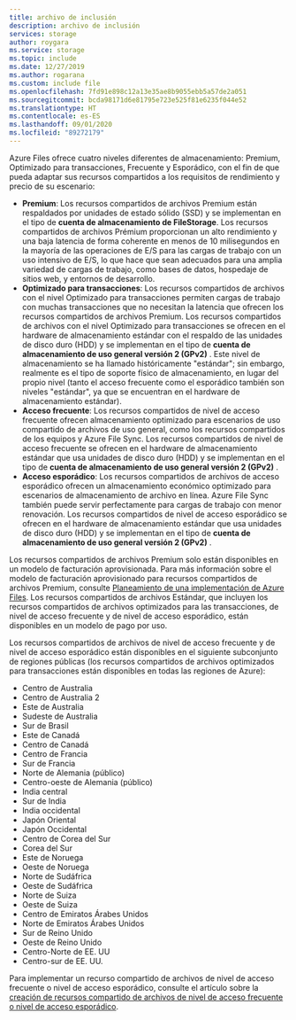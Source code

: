 ```yaml
---
title: archivo de inclusión
description: archivo de inclusión
services: storage
author: roygara
ms.service: storage
ms.topic: include
ms.date: 12/27/2019
ms.author: rogarana
ms.custom: include file
ms.openlocfilehash: 7fd91e898c12a13e35ae8b9055ebb5a57de2a051
ms.sourcegitcommit: bcda98171d6e81795e723e525f81e6235f044e52
ms.translationtype: HT
ms.contentlocale: es-ES
ms.lasthandoff: 09/01/2020
ms.locfileid: "89272179"
---
```

Azure Files ofrece cuatro niveles diferentes de almacenamiento: Premium, Optimizado para transacciones, Frecuente y Esporádico, con el fin de que pueda adaptar sus recursos compartidos a los requisitos de rendimiento y precio de su escenario:

- **Premium**: Los recursos compartidos de archivos Premium están respaldados por unidades de estado sólido (SSD) y se implementan en el tipo de **cuenta de almacenamiento de FileStorage**. Los recursos compartidos de archivos Prémium proporcionan un alto rendimiento y una baja latencia de forma coherente en menos de 10 milisegundos en la mayoría de las operaciones de E/S para las cargas de trabajo con un uso intensivo de E/S, lo que hace que sean adecuados para una amplia variedad de cargas de trabajo, como bases de datos, hospedaje de sitios web, y entornos de desarrollo. 
- **Optimizado para transacciones**: Los recursos compartidos de archivos con el nivel Optimizado para transacciones permiten cargas de trabajo con muchas transacciones que no necesitan la latencia que ofrecen los recursos compartidos de archivos Premium. Los recursos compartidos de archivos con el nivel Optimizado para transacciones se ofrecen en el hardware de almacenamiento estándar con el respaldo de las unidades de disco duro (HDD) y se implementan en el tipo de **cuenta de almacenamiento de uso general versión 2 (GPv2)** . Este nivel de almacenamiento se ha llamado históricamente "estándar"; sin embargo, realmente es el tipo de soporte físico de almacenamiento, en lugar del propio nivel (tanto el acceso frecuente como el esporádico también son niveles "estándar", ya que se encuentran en el hardware de almacenamiento estándar).
- **Acceso frecuente**: Los recursos compartidos de nivel de acceso frecuente ofrecen almacenamiento optimizado para escenarios de uso compartido de archivos de uso general, como los recursos compartidos de los equipos y Azure File Sync. Los recursos compartidos de nivel de acceso frecuente se ofrecen en el hardware de almacenamiento estándar que usa unidades de disco duro (HDD) y se implementan en el tipo de **cuenta de almacenamiento de uso general versión 2 (GPv2)** .
- **Acceso esporádico**: Los recursos compartidos de archivos de acceso esporádico ofrecen un almacenamiento económico optimizado para escenarios de almacenamiento de archivo en línea. Azure File Sync también puede servir perfectamente para cargas de trabajo con menor renovación. Los recursos compartidos de nivel de acceso esporádico se ofrecen en el hardware de almacenamiento estándar que usa unidades de disco duro (HDD) y se implementan en el tipo de **cuenta de almacenamiento de uso general versión 2 (GPv2)** .

Los recursos compartidos de archivos Premium solo están disponibles en un modelo de facturación aprovisionada. Para más información sobre el modelo de facturación aprovisionado para recursos compartidos de archivos Premium, consulte [Planeamiento de una implementación de Azure Files](../articles/storage/files/storage-files-planning.md#understanding-provisioning-for-premium-file-shares). Los recursos compartidos de archivos Estándar, que incluyen los recursos compartidos de archivos optimizados para las transacciones, de nivel de acceso frecuente y de nivel de acceso esporádico, están disponibles en un modelo de pago por uso.

Los recursos compartidos de archivos de nivel de acceso frecuente y de nivel de acceso esporádico están disponibles en el siguiente subconjunto de regiones públicas (los recursos compartidos de archivos optimizados para transacciones están disponibles en todas las regiones de Azure):

- Centro de Australia
- Centro de Australia 2
- Este de Australia
- Sudeste de Australia
- Sur de Brasil
- Este de Canadá
- Centro de Canadá
- Centro de Francia
- Sur de Francia
- Norte de Alemania (público)
- Centro-oeste de Alemania (público)
- India central
- Sur de India
- India occidental
- Japón Oriental
- Japón Occidental
- Centro de Corea del Sur
- Corea del Sur
- Este de Noruega
- Oeste de Noruega
- Norte de Sudáfrica
- Oeste de Sudáfrica
- Norte de Suiza
- Oeste de Suiza
- Centro de Emiratos Árabes Unidos
- Norte de Emiratos Árabes Unidos
- Sur de Reino Unido
- Oeste de Reino Unido
- Centro-Norte de EE. UU
- Centro-sur de EE. UU.

Para implementar un recurso compartido de archivos de nivel de acceso frecuente o nivel de acceso esporádico, consulte el artículo sobre la [creación de recursos compartido de archivos de nivel de acceso frecuente o nivel de acceso esporádico](../articles/storage/files/storage-how-to-create-file-share.md#create-a-hot-or-cool-file-share). 